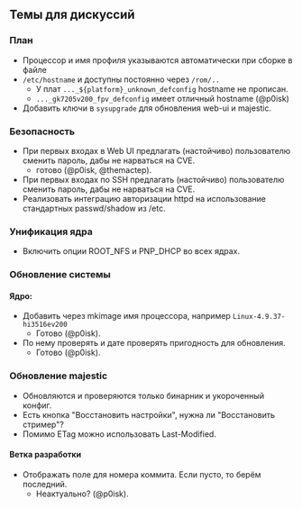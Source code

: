 ## Темы для дискуссий

### План

* Процессор и имя профиля указываются автоматически при сборке в файле
* `/etc/hostname` и доступны постоянно через `/rom/..`
  * У плат `..._${platform}_unknown_defconfig` hostname не прописан.
  * `..._gk7205v200_fpv_defconfig` имеет отличный hostname (@p0isk)
* Добавить ключи в `sysupgrade` для обновления web-ui и majestic.

### Безопасность

* При первых входах в Web UI предлагать (настойчиво) пользователю сменить пароль,
  дабы не нарваться на CVE.
  * готово (@p0isk, @themactep).
* При первых входах по SSH предлагать (настойчиво) пользователю сменить пароль,
дабы не нарваться на CVE.
* Реализовать интеграцию авторизации httpd на использование стандартных
passwd/shadow из /etc.

### Унификация ядра

* Включить опции ROOT_NFS и PNP_DHCP во всех ядрах.

### Обновление системы

#### Ядро:

* Добавить через mkimage имя процессора, например `Linux-4.9.37-hi3516ev200`
  * Готово (@p0isk).
* По нему проверять и дате проверять пригодность для обновления.
  * Готово (@p0isk).

### Обновление majestic

* Обновляются и проверяются только бинарник и укороченный конфиг.
* Есть кнопка "Восстановить настройки", нужна ли "Восстановить стример"?
* Помимо ETag можно использовать Last-Modified.

#### Ветка разработки

* Отображать поле для номера коммита. Если пусто, то берём последний.
  * Неактуально? (@p0isk).
